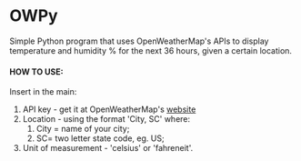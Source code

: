 # OWPy
Simple Python program that uses OpenWeatherMap's APIs to display temperature and humidity % for the next 36 hours, given a certain location.

#### HOW TO USE:
Insert in the main:
1. API key - get it at OpenWeatherMap's [website](openweathermap.org/api)
2. Location - using the format 'City, SC' where:
    1. City = name of your city;
    2. SC= two letter state code, eg. US;
3. Unit of measurement - 'celsius' or 'fahreneit'.
